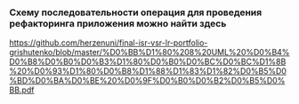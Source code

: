 ### Схему последовательности операция для проведения рефакторинга приложения можно найти здесь

https://github.com/herzenuni/final-isr-vsr-lr-portfolio-grishutenko/blob/master/%D0%BB%D1%80%208%20UML%20%D0%B4%D0%B8%D0%B0%D0%B3%D1%80%D0%B0%D0%BC%D0%BC%D1%8B%20%D0%93%D1%80%D0%B8%D1%88%D1%83%D1%82%D0%B5%D0%BD%D0%BA%D0%BE%20%D0%9F%D0%B0%D0%B2%D0%B5%D0%BB.pdf